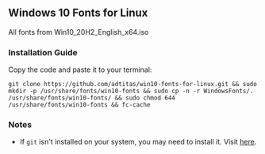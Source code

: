 ## Windows 10 Fonts for Linux
All fonts from Win10_20H2_English_x64.iso

### Installation Guide
Copy the code and paste it to your terminal:
```console
git clone https://github.com/adtitas/win10-fonts-for-linux.git && sudo mkdir -p /usr/share/fonts/win10-fonts && sudo cp -n -r WindowsFonts/. /usr/share/fonts/win10-fonts/ && sudo chmod 644 /usr/share/fonts/win10-fonts && fc-cache
```
### Notes
* If `git` isn't installed on your system, you may need to install it. Visit [here](https://git-scm.com/download/linux).
```
